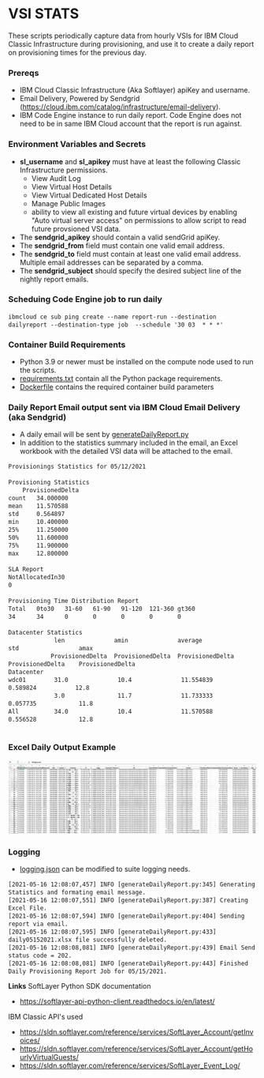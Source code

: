# **VSI STATS**

These scripts periodically capture data from hourly VSIs for IBM Cloud Classic Infrastructure during provisioning,
and use it to create a daily report on provisioning times for the previous day.

### Prereqs
* IBM Cloud Classic Infrastructure (Aka Softlayer) apiKey and username.
* Email Delivery, Powered by Sendgrid (https://cloud.ibm.com/catalog/infrastructure/email-delivery).
* IBM Code Engine instance to run daily report.  Code Engine does not need to be in same IBM Cloud account that the report is run against.


### Environment Variables and Secrets
  * **sl_username** and **sl_apikey** must have at least the following Classic Infrastructure permissions.
    * View Audit Log 
    * View Virtual Host Details
    * View Virtual Dedicated Host Details
    * Manage Public Images
    * ability to view all existing and future virtual devices by enabling "Auto virtual server access" on permissions to allow script to read future provsioned VSI data.
  * The **sendgrid_apikey** should contain a valid sendGrid apiKey.
  * The **sendgrid_from** field must contain one valid email address.
  * The **sendgrid_to** field must contain at least one valid email address.  Multiple email addresses can be separated by a comma.
  * The **sendgrid_subject** should specify the desired subject line of the nightly report emails.

 
### Scheduing Code Engine job to run daily
````bazaar
ibmcloud ce sub ping create --name report-run --destination dailyreport --destination-type job  --schedule '30 03  * * *'    
````

### Container Build Requirements

* Python 3.9 or newer must be installed on the compute node used to run the scripts.
* [requirements.txt](requirements.txt) contain all the Python package requirements.
* [Dockerfile](Dockerfile) contains the required container build parameters

### Daily Report Email output sent via IBM Cloud Email Delivery (aka Sendgrid)
* A daily email will be sent by [generateDailyReport.py](generateDailyReport.py) 
* In addition to the statistics summary included in the email, an Excel workbook with the detailed VSI data will be attached to the email.

````
Provisionings Statistics for 05/12/2021

Provisioning Statistics
	ProvisionedDelta
count 	34.000000
mean 	11.570588
std 	0.564897
min 	10.400000
25% 	11.250000
50% 	11.600000
75% 	11.900000
max 	12.800000

SLA Report
NotAllocatedIn30
0

Provisioning Time Distribution Report
Total	0to30	31-60	61-90	91-120	121-360	gt360
34      34      0       0       0       0       0

Datacenter Statistics
		     len 	          amin 	            average 	        std 	            amax
		    ProvisionedDelta  ProvisionedDelta 	ProvisionedDelta 	ProvisionedDelta 	ProvisionedDelta
Datacenter 					
wdc01 	     31.0              10.4              11.554839           0.589824 	        12.8
             3.0               11.7              11.733333 	        0.057735 	        11.8
All          34.0              10.4              11.570588 	        0.556528 	        12.8


````
### Excel Daily Output Example

![example-output](example-output.png)

### Logging
* [logging.json](logging.json) can be modified to suite logging needs.

````
[2021-05-16 12:08:07,457] INFO [generateDailyReport.py:345] Generating Statistics and formating email message.
[2021-05-16 12:08:07,551] INFO [generateDailyReport.py:387] Creating Excel File.
[2021-05-16 12:08:07,594] INFO [generateDailyReport.py:404] Sending report via email.
[2021-05-16 12:08:07,595] INFO [generateDailyReport.py:433] daily05152021.xlsx file successfully deleted.
[2021-05-16 12:08:08,081] INFO [generateDailyReport.py:439] Email Send status code = 202.
[2021-05-16 12:08:08,081] INFO [generateDailyReport.py:443] Finished Daily Provisioning Report Job for 05/15/2021.
````

**Links**
SoftLayer Python SDK documentation
* https://softlayer-api-python-client.readthedocs.io/en/latest/

IBM Classic API's used
* https://sldn.softlayer.com/reference/services/SoftLayer_Account/getInvoices/
* https://sldn.softlayer.com/reference/services/SoftLayer_Account/getHourlyVirtualGuests/
* https://sldn.softlayer.com/reference/services/SoftLayer_Event_Log/